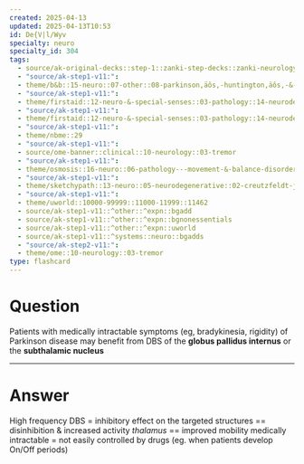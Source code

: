 ```yaml
---
created: 2025-04-13
updated: 2025-04-13T10:53
id: De{V|l/Wyv
specialty: neuro
specialty_id: 304
tags:
  - source/ak-original-decks::step-1::zanki-step-decks::zanki-neurology::neuro-pathology
  - "source/ak-step1-v11:": 
  - theme/b&b::15-neuro::07-other::08-parkinson‚äôs,-huntington‚äôs,-&-movement-disorders
  - "source/ak-step1-v11:": 
  - theme/firstaid::12-neuro-&-special-senses::03-pathology::14-neurodegenerative-disorders
  - "source/ak-step1-v11:": 
  - theme/firstaid::12-neuro-&-special-senses::03-pathology::14-neurodegenerative-disorders::parkinson-disease
  - "source/ak-step1-v11:": 
  - theme/nbme::29
  - "source/ak-step1-v11:": 
  - source/ome-banner::clinical::10-neurology::03-tremor
  - "source/ak-step1-v11:": 
  - theme/osmosis::16-neuro::06-pathology---movement-&-balance-disorders::01-parkinsons-disease
  - "source/ak-step1-v11:": 
  - theme/sketchypath::13-neuro::05-neurodegenerative::02-creutzfeldt-jakob-disease,-parkinsons-disease-&-huntingtons-disease
  - "source/ak-step1-v11:": 
  - theme/uworld::10000-99999::11000-11999::11462
  - source/ak-step1-v11::^other::^expn::bgadd
  - source/ak-step1-v11::^other::^expn::bgnonessentials
  - source/ak-step1-v11::^other::^expn::uworld
  - source/ak-step1-v11::^systems::neuro::bgadds
  - "source/ak-step2-v11:": 
  - theme/ome::10-neurology::03-tremor
type: flashcard
---
```


# Question
Patients with medically intractable symptoms (eg, bradykinesia, rigidity) of Parkinson disease may benefit from DBS of the **globus pallidus internus** or the **subthalamic nucleus**

---

# Answer
High frequency DBS = inhibitory effect on the targeted structures == disinhibition & increased activity *thalamus* == improved mobility   medically intractable = not easily controlled by drugs (eg. when patients develop On/Off periods)